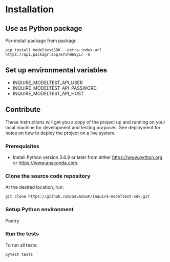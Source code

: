 # Installation
## Use as Python package

Pip-install package from packagr.
```console
pip install modeltestSDK --extra-index-url https://api.packagr.app/EYvhW6SyL/ -U
```

## Set up environmental variables

- INQUIRE_MODELTEST_API_USER
- INQUIRE_MODELTEST_API_PASSWORD
- INQUIRE_MODELTEST_API_HOST


## Contribute
These instructions will get you a copy of the project up and running on your local machine for development and testing
purposes. See deployment for notes on how to deploy the project on a live system.

### Prerequisites
* Install Python version 3.6.9 or later from either https://www.python.org or https://www.anaconda.com.


### Clone the source code repository
At the desired location, run:

```git clone https://github.com/SevanSSP/inquire-modeltest-sdk.git```

### Setup Python environment
Poetry


### Run the tests
To run all tests:

```console
pytest tests 
```